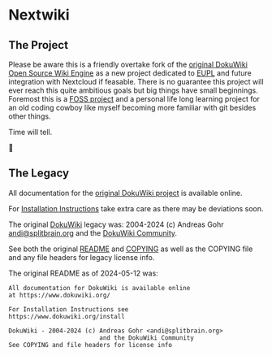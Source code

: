 Nextwiki
========

## The Project

Please be aware this is a friendly overtake fork of the [original DokuWiki Open Source Wiki Engine](https://github.com/dokuwiki/dokuwiki) as 
a new project dedicated to [EUPL](https://github.com/Zweihorn/Zweihorn/blob/main/MAINTAINER.md) and future integration with Nextcloud if feasable.
There is no guarantee this project will ever reach this quite ambitious goals but big things have small beginnings. Foremost this is a 
[FOSS project](https://en.wikipedia.org/wiki/Free_and_open-source_software)
and a personal life long learning project for an old coding cowboy like myself becoming more familiar with git besides other things.

Time will tell.

🌻

## The Legacy

All documentation for the [original DokuWiki project](https://www.dokuwiki.org/) is available online.

For [Installation Instructions](https://www.dokuwiki.org/install) take extra care as there may be deviations soon.

The original [DokuWiki](https://github.com/dokuwiki/dokuwiki) legacy was: 
2004-2024 (c) Andreas Gohr <andi@splitbrain.org>
and the [DokuWiki Community](https://forum.dokuwiki.org/t/community).
                         
See both the original [README](https://github.com/dokuwiki/dokuwiki/blob/master/README) and [COPYING](https://github.com/dokuwiki/dokuwiki/blob/master/COPYING) 
as well as the COPYING file and any file headers for legacy license info.

The original README as of 2024-05-12 was:
```
All documentation for DokuWiki is available online
at https://www.dokuwiki.org/

For Installation Instructions see
https://www.dokuwiki.org/install

DokuWiki - 2004-2024 (c) Andreas Gohr <andi@splitbrain.org>
                         and the DokuWiki Community
See COPYING and file headers for license info
```
